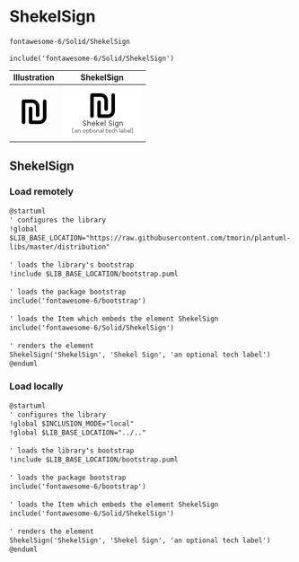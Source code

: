 # ShekelSign


```text
fontawesome-6/Solid/ShekelSign
```

```text
include('fontawesome-6/Solid/ShekelSign')
```



| Illustration | ShekelSign |
| :---: | :---: |
| ![illustration for Illustration](../../fontawesome-6/Solid/ShekelSign.png) | ![illustration for ShekelSign](../../fontawesome-6/Solid/ShekelSign.Local.png) |




## ShekelSign

### Load remotely
```plantuml
@startuml
' configures the library
!global $LIB_BASE_LOCATION="https://raw.githubusercontent.com/tmorin/plantuml-libs/master/distribution"

' loads the library's bootstrap
!include $LIB_BASE_LOCATION/bootstrap.puml

' loads the package bootstrap
include('fontawesome-6/bootstrap')

' loads the Item which embeds the element ShekelSign
include('fontawesome-6/Solid/ShekelSign')

' renders the element
ShekelSign('ShekelSign', 'Shekel Sign', 'an optional tech label')
@enduml
```

### Load locally
```plantuml
@startuml
' configures the library
!global $INCLUSION_MODE="local"
!global $LIB_BASE_LOCATION="../.."

' loads the library's bootstrap
!include $LIB_BASE_LOCATION/bootstrap.puml

' loads the package bootstrap
include('fontawesome-6/bootstrap')

' loads the Item which embeds the element ShekelSign
include('fontawesome-6/Solid/ShekelSign')

' renders the element
ShekelSign('ShekelSign', 'Shekel Sign', 'an optional tech label')
@enduml
```

